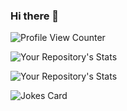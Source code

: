 ### Hi there 👋

![Profile View Counter](https://komarev.com/ghpvc/?username=imdaaniel)

![Your Repository's Stats](https://github-readme-stats.vercel.app/api/top-langs/?username=imdaaniel&theme=blue-green)

![Your Repository's Stats](https://github-readme-stats.vercel.app/api?username=imdaaniel&show_icons=true)

![Jokes Card](https://readme-jokes.vercel.app/api)

<!--
**imdaaniel/imdaaniel** is a ✨ _special_ ✨ repository because its `README.md` (this file) appears on your GitHub profile.

Here are some ideas to get you started:

- 🔭 I’m currently working on ...
- 🌱 I’m currently learning ...
- 👯 I’m looking to collaborate on ...
- 🤔 I’m looking for help with ...
- 💬 Ask me about ...
- 📫 How to reach me: ...
- 😄 Pronouns: ...
- ⚡ Fun fact: ...
-->
